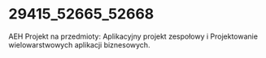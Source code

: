 # 29415_52665_52668
AEH Projekt na przedmioty: Aplikacyjny projekt zespołowy i Projektowanie wielowarstwowych aplikacji biznesowych.
